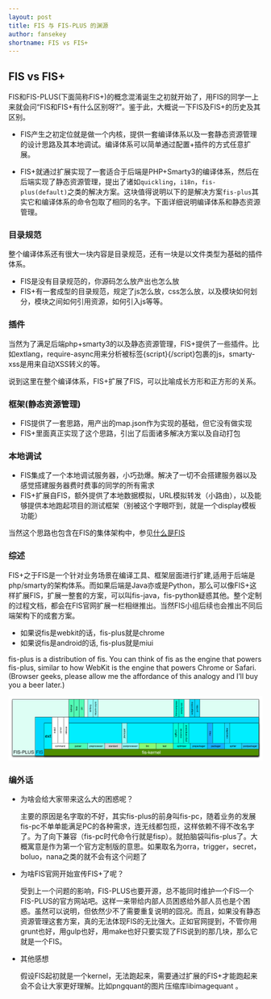 ```yaml
---
layout: post
title: FIS 与 FIS-PLUS 的渊源
author: fansekey
shortname: FIS vs FIS+
---
```


## FIS vs FIS+

FIS和FIS-PLUS(下面简称FIS+)的概念混淆诞生之初就开始了，用FIS的同学一上来就会问“FIS和FIS+有什么区别呀?”。鉴于此，大概说一下FIS及FIS+的历史及其区别。

- FIS产生之初定位就是做一个内核，提供一套编译体系以及一套静态资源管理的设计思路及其本地调试。编译体系可以简单通过配置+插件的方式任意扩展。

- FIS+就通过扩展实现了一套适合于后端是PHP+Smarty3的编译体系，然后在后端实现了静态资源管理，提出了诸如`quickling`，`i18n`，`fis-plus(default)`之类的解决方案。这块值得说明以下的是解决方案`fis-plus`其实它和编译体系的命令包取了相同的名字。下面详细说明编译体系和静态资源管理。

### 目录规范

整个编译体系还有很大一块内容是目录规范，还有一块是以文件类型为基础的插件体系。

- FIS是没有目录规范的，你源码怎么放产出也怎么放
- FIS+有一套成型的目录规范，规定了js怎么放，css怎么放，以及模块如何划分，模块之间如何引用资源，如何引入js等等。

### 插件

当然为了满足后端php+smarty3的以及静态资源管理，FIS+提供了一些插件。比如extlang，require-async用来分析被标签{script}{/script}包裹的js，smarty-xss是用来自动XSS转义的等。

说到这里在整个编译体系，FIS+扩展了FIS，可以比喻成长方形和正方形的关系。

### 框架(静态资源管理)

- FIS提供了一套思路，用产出的map.json作为实现的基础，但它没有做实现
- FIS+里面真正实现了这个思路，引出了后面诸多解决方案以及自动打包

### 本地调试

- FIS集成了一个本地调试服务器，小巧劲爆。解决了一切不会搭建服务器以及感觉搭建服务器费时费事的同学的所有需求
- FIS+扩展自FIS，额外提供了本地数据模拟，URL模拟转发（小路由），以及能够提供本地跑起项目的测试框架（别被这个字眼吓到，就是一个display模板功能）

当然这个思路也包含在FIS的集体架构中，参见[什么是FIS](https://github.com/fex-team/fis/wiki/%E4%BB%80%E4%B9%88%E6%98%AFF.I.S)

### 综述

FIS+之于FIS是一个针对业务场景在编译工具、框架层面进行扩建,适用于后端是php/smarty的架构体系。而如果后端是Java亦或是Python，那么可以像FIS+这样扩展FIS，扩展一整套的方案，可以叫fis-java，fis-python疑惑其他。整个定制的过程文档，都会在FIS官网扩展一栏相继推出。当然FIS小组后续也会推出不同后端架构下的成套方案。


- 如果说fis是webkit的话，fis-plus就是chrome
- 如果说fis是android的话, fis-plus就是miui


fis-plus is a distribution of fis. You can think of fis as the engine that powers fis-plus, similar to how WebKit is the engine that powers Chrome or Safari. (Browser geeks, please allow me the affordance of this analogy and I’ll buy you a beer later.)

![struct](/img/fis-plus/struct.png)

### 编外话

* 为啥会给大家带来这么大的困惑呢？
	
	主要的原因是名字取的不好，其实fis-plus的前身叫fis-pc，随着业务的发展fis-pc不单单能满足PC的各种需求，连无线都包揽，这样依赖不得不改名字了。为了向下兼容（fis-pc时代命令行就是fisp）。就拍脑袋叫fis-plus了。大概寓意是作为第一个官方定制版的意思。如果取名为orra，trigger，secret，boluo，nana之类的就不会有这个问题了
	
* 为啥FIS官网开始宣传FIS+了呢？

	受到上一个问题的影响，FIS-PLUS也要开源，总不能同时维护一个FIS一个FIS-PLUS的官方网站吧。这样一来带给内部人员困惑给外部人员也是个困惑。虽然可以说明，但依然少不了需要重复说明的囧况。而且，如果没有静态资源管理这套方案，真的无法体现FIS的无比强大。正如官网提到，不管你用grunt也好，用gulp也好，用make也好只要实现了FIS说到的那几块，那么它就是一个FIS。

* 其他感想

	假设FIS起初就是一个kernel，无法跑起来，需要通过扩展的FIS+才能跑起来会不会让大家更好理解。比如pngquant的图片压缩库libimagequant 。
